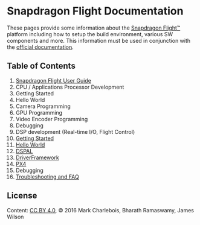 # Snapdragon Flight Documentation

These pages provide some information about the [Snapdragon Flight™](https://developer.qualcomm.com/hardware/snapdragon-flight) platform including how to setup the build environment, various SW components and more. This information must be used in conjunction with the [official documentation](https://developer.qualcomm.com/hardware/snapdragon-flight).

## Table of Contents

1. [Snapdragon Flight User Guide](UserGuide.md)
1. CPU / Applications Processor Development
  1. Getting Started
  2. Hello World
  3. Camera Programming
  4. GPU Programming
  5. Video Encoder Programming
  6. Debugging
1. DSP development (Real-time I/O, Flight Control)
  1. [Getting Started](GettingStarted.md)
  1. [Hello World](HelloWorld.md)
  1. [DSPAL](DSPAL.md) 
  1. [DriverFramework](DriverFramework.md)
  1. [PX4](PX4.md)
  1. Debugging
1. [Troubleshooting and FAQ](TroubleshootFAQ.md)

## License
Content: [CC BY 4.0](https://creativecommons.org/licenses/by/4.0/), &copy; 2016 Mark Charlebois, Bharath Ramaswamy, James Wilson
